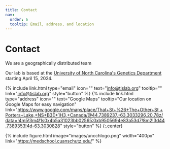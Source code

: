 ```yaml
---
title: Contact
nav:
  order: 6
  tooltip: Email, address, and location
---
```


# <i class="fas fa-envelope"></i>Contact

We are a geographically distributed team

Our lab is based at the [University of North Carolina's Genetics Department](https://www.med.unc.edu/genetics/) starting April 15, 2024.

{%
  include link.html
  type="email"
  icon=""
  text="info@tislab.org"
  tooltip=""
  link="info@tislab.org"
  style="button"
%}
{%
  include link.html
  type="address"
  icon=""
  text="Google Maps"
  tooltip="Our location on Google Maps for easy navigation"
  link="https://www.google.com/maps/place/That+St+%26+The+Other+St,+Porters+Lake,+NS+B3E+1H3,+Canada/@44.7389237,-63.3033296,20.78z/data=!4m5!3m4!1s0x4b5a31023bb02565:0xb9505694e83a53d7!8m2!3d44.7389353!4d-63.3030828"
  style="button"
%}
{:.center}

{%
  include figure.html
  image="images/uncchlogo.png"
  width="400px"
  link="https://medschool.cuanschutz.edu/"
%}
